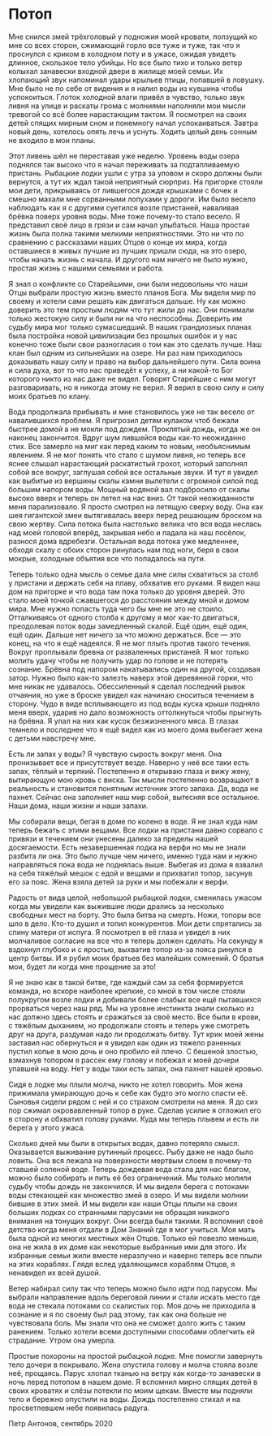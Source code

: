 # Потоп

Мне снился змей трёхголовый у подножия моей кровати, ползущий ко мне со всех сторон, сжимающий горло все туже и туже, так что я проснулся с криком в холодном поту и в ужасе, ожидая увидеть длинное, скользкое тело убийцы. Но все было тихо и только ветер колыхал занавески входной двери в жилище моей семьи. Их хлопающий звук напоминал удары крыльев птицы, попавшей в ловушку. Мне было не по себе от видения и я налил воды из кувшина чтобы успокоиться. Глоток холодной влаги привёл в чувство, только звук ливня на улице и раскаты грома с молниями наполняли мои мысли тревогой со всё более нарастающим тактом. Я посмотрел на своих детей спящих мирным сном и понемногу начал успокаиваться. Завтра новый день, хотелось опять лечь и уснуть. Ходить целый день сонным не входило в мои планы.

Этот ливень шёл не переставая уже неделю. Уровень воды озера поднялся так высоко что я начал переживать за подтапливаемую пристань. Рыбацкие лодки ушли с утра за уловом и скоро должны были вернутся, а тут их ждал такой неприятный сюрприз. На пригорке стояли мои дети, прикрываясь от лившегося дождя крышками с бочек и смешно махали мне сорванными лопухами у дороги. Им было весело наблюдать как я с другими суетился возле пристаней, наваливая брёвна поверх уровня воды. Мне тоже почему-то стало весело. Я представил своё лицо в грязи и сам начал улыбаться. Наша  простая жизнь была полна такими мелкими неприятностями. Это ни что по сравнению с рассказами наших Отцов о конце их мира, когда оставшиеся в живых лучшие из лучших пришли сюда, на это озеро, чтобы начать жизнь с начала. И другого нам ничего не было нужно, простая жизнь с нашими семьями и работа. 

Я знал о конфликте со Старейшими, они были недовольны что наши Отцы выбрали простую жизнь вместо планов Бога. Мы видели мир по своему и хотели сами решать как двигаться дальше. Ну как можно доверить это тем простым людям что тут жили до нас. Они понимали только жестокую силу и были ни на что неспособны. Доверить им судьбу мира мог только сумасшедший. В наших грандиозных планах была постройка новой цивилизации без прошлых ошибок и у нас конечно тоже были свои разногласия о том как это сделать лучше. Наш клан был одним из сильнейших на озере. Ни раз нам приходилось доказывать нашу силу и право на выбор дальнейшего пути. Сила воина и сила духа, вот то что нас приведёт к успеху, а ни какой-то Бог которого никто из нас даже не видел. Говорят Старейшие с ним могут разговаривать, но я никогда этому не верил. Я верил в свою силу и силу моих братьев по клану. 

Вода продолжала прибывать и мне становилось уже не так весело от навалившихся проблем. Я пригрозил детям кулаком чтоб бежали быстрее домой а не мокли под дождем. Проклятый дождь, когда же он наконец закончится. Вдруг шум лившейся воды как-то неожиданно стих. Все замерло на миг как перед каким то новым, необъяснимым явлением. Я не мог понять что стало с шумом ливня, но теперь все яснее слышал нарастающий раскатистый грохот, который заполнял собой все вокруг, заглушая собой все остальные звуки. И тут я увидел как выбитые из вершины скалы камни вылетели с огромной силой под большим напором воды. Мощный водяной вал подбросило от скалы высоко вверх и теперь он летел на нас вниз. От такой неожиданности меня парализовало. Я просто смотрел на летящую сверху воду. Она как шея гигантской змеи вытягивалась вверх перед решающим броском на свою жертву. Сила потока была настолько велика что вся вода неслась над моей головой вперёд, закрывая небо и падала на наш посёлок, разнося дома вдребезги. Остальная вода потока уже медленнее, обходя скалу с обоих сторон ринулась нам под ноги, беря в свои мокрые, холодные объятия все что попадалось на пути.

Теперь только одна мысль о семье дала мне силы схватиться за столб у пристани и держать себя на плаву, обхватив его руками. Я видел наш дом на пригорке и что вода там пока только до уровня дверей. Это стало моей точкой сжавшегося до расстояния между мной и домом мира. Мне нужно попасть туда чего бы мне не это не стоило. Отталкиваясь от одного столба к другому я мог как-то двигаться, преодолевая поток воды замедленный скалой. Ещё один, ещё один, ещё один. Дальше нет ничего за что можно держаться. Все — это конец, на что я ещё надеялся. Я не мог плыть против такого течения. Вокруг проплывали бревна от разваленных пристаней. Я мог только молить удачу чтобы не получить удар по голове и не потерять сознание. Брёвна под напором накатывались один на другой, создавая затор. Нужно было как-то залезть наверх этой деревянной горки, что мне никак не удавалось. Обессиленный я сделал последний рывок отчаяния, но уже в броске увидел как начинаю сноситься течением в сторону. Чудо в виде всплывающего из под воды куска крыши подняло меня вверх, ударив но дало возможность оттолкнуться чтобы прыгнуть на брёвна. Я упал на них как кусок безжизненного мяса. В глазах темнело и последнее что я ещё видел как из моего дома выбегает жена с детьми навстречу мне.

Есть ли запах у воды? Я чувствую сырость вокруг меня. Она пронизывает все и присутствует везде. Наверно у неё все таки есть запах, тёплый и терпкий. Постепенно я открываю глаза и вижу жену, вытирающую мою кровь с виска. Так мысли постепенно возвращают в реальность и становится понятным источник этого запаха. Да, вода не пахнет. Сейчас она заполняет наш мир собой, вытесняя все остальное. Наши дома, наши жизни и наши запахи. 

Мы собирали вещи, бегая в доме по колено в воде. Я не знал куда нам теперь бежать с этими вещами. Все лодки на пристани давно сорвало с привязи и течением они унесены далеко за пределы нашей досягаемости. Есть незавершенная лодка на верфи но мы не знали разбита ли она. Это было лучше чем ничего, именно туда нам и нужно направляться пока вода не поднялась выше. Выбегая из дома я взвалил на себя тяжёлый мешок с едой и вещами и прихватил топор, засунув его за пояс. Жена взяла детей за руки и мы побежали к верфи.

Радость от вида целой, небольшой рыбацкой лодки, сменилась ужасом когда мы увидели как выжившие люди дрались за несколько свободных мест на борту. Это была битва на смерть. Ножи, топоры все шло в дело. Кто-то душил и топил конкурентов. Мои дети спрятались за спину матери от испуга. Я посмотрел в её глаза и увидел в них молчаливое согласие на все что я теперь должен сделать. На секунду я вздохнул глубоко и с яростью, выхватив топор из-за пояса ринулся в центр битвы. И я рубил моих братьев без малейших сомнений. О братья мои, будет ли когда мне прощение за это!

Я не знаю как в такой битве, где каждый сам за себя формируется команда, но вскоре наиболее крепкие, со мной в том числе стояли полукругом возле лодки и добивали более слабых все ещё пытавшихся прорваться через наш ряд. Мы на уровне инстинкта знали сколько из нас должно здесь стоять и сражаться за своё место. Все были в крови, с тяжёлым дыханием, но продолжали стоять и теперь уже смотреть друг на друга, раздумая надо ли продолжать битву. Тут крик моей жены заставил нас обернуться и я увидел как один из тяжело раненных пустил копье в мою дочь и оно пробило ей плечо. С бешеной злостью, взмахнув топором я рассек ему голову и побежал к моей дочери упавшей на воду. Нет у воды таки есть запах, она пахнет нашей кровью.

Сидя в лодке мы плыли молча, никто не хотел говорить. Моя жена прижимала умирающую дочь к себе как будто это могло спасти её. Сыновья сидели рядом с ней и со страхом смотрели на меня. Я до сих пор сжимал окровавленный топор в руке. Сделав усилие я отложил его в сторону и обхватил голову руками. Куда мы теперь плывем и есть ли берега у этого ужаса. 

Сколько дней мы были в открытых водах, давно потеряло смысл. Оказывается выживание рутинный процесс. Рыбу даже не надо было ловить. Она вся лежала на поверхности мертвым слоем в почему-то ставшей соленой воде. Теперь дождевая вода стала для нас благом, можно было собирать и пить её без ограничений. Мы только молили судьбу чтобы дождь не закончился. И мы видели берега с потоками воды стекающей как множество змей в озеро. И мы видели молнии бившие в этих змей. И мы видели как наши Отцы плыли на своих больших лодках со странными парусами не обращая никакого внимания на тонущих вокруг. Они всегда были такими. Я вспомнил своё детство когда меня отдали в Дом Знаний где я мог учиться. Моя мать была одной из многих местных жён Отцов. Только ей повезло меньше, она не жила в их доме как некоторые выбранные ими для этого. Их избранные семьи жили вместе неразлучно и наверно теперь все плыли на этих кораблях. Глядя вслед удаляющимся кораблям Отцов, я ненавидел их всей душой.

Ветер набирал силу так что теперь можно было идти под парусом. Мы выбрали направление вдоль береговой линии и стали искать место где вода не стекала потоками со скалистых гор. Моя дочь не приходила в сознание и я по своему был рад этому, так как она больше не чувствовала боль. Мы знали что она не сможет долго жить с таким ранением. Только хотели всеми доступными способами облегчить ей страдание. Утром она умерла. 

Простые похороны на простой рыбацкой лодке. Мне помогли завернуть тело дочери в покрывало. Жена опустила голову и молча стояла возле неё, прощаясь. Парус хлопал тканью на ветру как когда-то занавески в ночь перед потопом в нашем доме. Я вспомнил мирно спящих детей в своих кроватях и слёзы потекли по моим щекам. Вместе мы подняли тело и бережно опустили на воды. Дождь постепенно стихал и на просветлевшем небе появилась радуга.

Петр Антонов, сентябрь 2020

